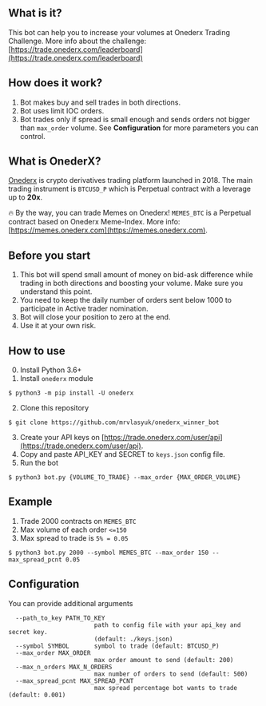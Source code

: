 ## What is it?
This bot can help you to increase your volumes at Onederx Trading Challenge. More info about the challenge: [https://trade.onederx.com/leaderboard](https://trade.onederx.com/leaderboard)

## How does it work?
1. Bot makes buy and sell trades in both directions. 
2. Bot uses limit IOC orders.
3. Bot trades only if spread is small enough and sends orders not bigger than `max_order` volume. See **Configuration** for more parameters you can control.

## What is OnederX?
[Onederx](https://onederx.com) is crypto derivatives trading platform launched in 2018. The main trading instrument is `BTCUSD_P` which is Perpetual contract with a leverage up to **20x**.

🔥 By the way, you can trade Memes on Onederx! `MEMES_BTC` is a Perpetual contract based on Onederx Meme-Index. More info: [https://memes.onederx.com](https://memes.onederx.com).


## Before you start
1. This bot will spend small amount of money on bid-ask difference while trading in both directions and boosting your volume. Make sure you understand this point.
2. You need to keep the daily number of orders sent below 1000 to participate in Active trader nomination.
3. Bot will close your position to zero at the end.
4. Use it at your own risk. 


## How to use
0. Install Python 3.6+
1. Install `onederx` module

`$ python3 -m pip install -U onederx`

2. Clone this repository

`$ git clone https://github.com/mrvlasyuk/onederx_winner_bot`

3. Create your API keys on [https://trade.onederx.com/user/api](https://trade.onederx.com/user/api). 
4. Copy and paste API_KEY and SECRET to `keys.json` config file.
5. Run the bot

`$ python3 bot.py {VOLUME_TO_TRADE} --max_order {MAX_ORDER_VOLUME}`

## Example
1. Trade 2000 contracts on `MEMES_BTC`
2. Max volume of each order `<=150`
3. Max spread to trade is `5% = 0.05` 

`$ python3 bot.py 2000 --symbol MEMES_BTC --max_order 150 --max_spread_pcnt 0.05`


## Configuration
You can provide additional arguments

```
  --path_to_key PATH_TO_KEY
                        path to config file with your api_key and secret key.
                        (default: ./keys.json)
  --symbol SYMBOL       symbol to trade (default: BTCUSD_P)
  --max_order MAX_ORDER
                        max order amount to send (default: 200)
  --max_n_orders MAX_N_ORDERS
                        max number of orders to send (default: 500)
  --max_spread_pcnt MAX_SPREAD_PCNT
                        max spread percentage bot wants to trade (default: 0.001)

```